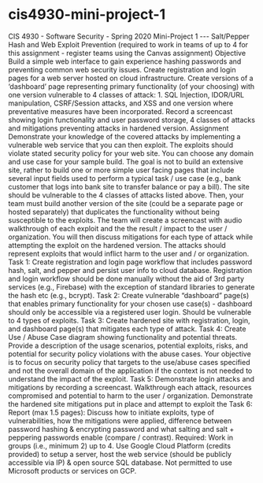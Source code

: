# cis4930-mini-project-1
 CIS 4930 - Software Security - Spring 2020 Mini-Project 1 --- Salt/Pepper Hash and Web Exploit Prevention (required to work in teams of up to 4 for this assignment - register teams using the Canvas assignment) Objective Build a simple web interface to gain experience hashing passwords and preventing common web security issues. Create registration and login pages for a web server hosted on cloud infrastructure. Create versions of a ‘dashboard’ page representing primary functionality (of your choosing) with one version vulnerable to 4 classes of attack: 1. SQL Injection, IDOR/URL manipulation, CSRF/Session attacks, and XSS and one version where preventative measures have been incorporated. Record a screencast showing login functionality and user password storage, 4 classes of attacks and mitigations preventing attacks in hardened version. Assignment Demonstrate your knowledge of the covered attacks by implementing a vulnerable web service that you can then exploit. The exploits should violate stated security policy for your web site. You can choose any domain and use case for your sample build. The goal is not to build an extensive site, rather to build one or more simple user facing pages that include several input fields used to perform a typical task / use case (e.g., bank customer that logs into bank site to transfer balance or pay a bill). The site should be vulnerable to the 4 classes of attacks listed above. Then, your team must build another version of the site (could be a separate page or hosted separately) that duplicates the functionality without being susceptible to the exploits. The team will create a screencast with audio walkthrough of each exploit and the the result / impact to the user / organization. You will then discuss mitigations for each type of attack while attempting the exploit on the hardened version. The attacks should represent exploits that would inflict harm to the user and / or organization. Task 1: Create registration and login page workflow that includes password hash, salt, and pepper and persist user info to cloud database. Registration and login workflow should be done manually without the aid of 3rd party services (e.g., Firebase) with the exception of standard libraries to generate the hash etc (e.g., bcrypt). Task 2: Create vulnerable “dashboard” page(s) that enables primary functionality for your chosen use case(s) - dashboard should only be accessible via a registered user login. Should be vulnerable to 4 types of exploits. Task 3: Create hardened site with registration, login, and dashboard page(s) that mitigates each type of attack. Task 4: Create Use / Abuse Case diagram showing functionality and potential threats. Provide a description of the usage scenarios, potential exploits, risks, and potential for security policy violations with the abuse cases. Your objective is to focus on security policy that targets to the use/abuse cases specified and not the overall domain of the application if the context is not needed to understand the impact of the exploit. Task 5: Demonstrate login attacks and mitigations by recording a screencast. Walkthrough each attack, resources compromised and potential to harm to the user / organization. Demonstrate the hardened site mitigations put in place and attempt to exploit the Task 6: Report (max 1.5 pages): Discuss how to initiate exploits, type of vulnerabilities, how the mitigations were applied, difference between password hashing & encrypting password and what salting and salt + peppering passwords enable (compare / contrast). Required: Work in groups (i.e., minimum 2) up to 4. Use Google Cloud Platform (credits provided) to setup a server, host the web service (should be publicly accessible via IP) & open source SQL database. Not permitted to use Microsoft products or services on GCP.
